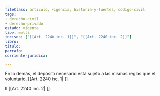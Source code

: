 ```yaml
---
fileClass: articulo, vigencia, historia-y-fuentes, codigo-civil
tags:
- derecho-civil
- derecho-privado
estado: vigente
tipo: multi
incisos: ["[[Art. 2240 inc. 1]]", "[[Art. 2240 inc. 2]]"]
libro:
titulo:
parrafo:
corriente-juridica:

---
```

En lo demás, el depósito necesario está sujeto a las mismas reglas que el voluntario. [[Art. 2240 inc. 1| ]]

II [[Art. 2240 inc. 2| ]]